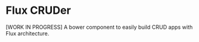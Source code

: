 # Flux CRUDer

[WORK IN PROGRESS] A bower component to easily build CRUD apps with Flux architecture.
